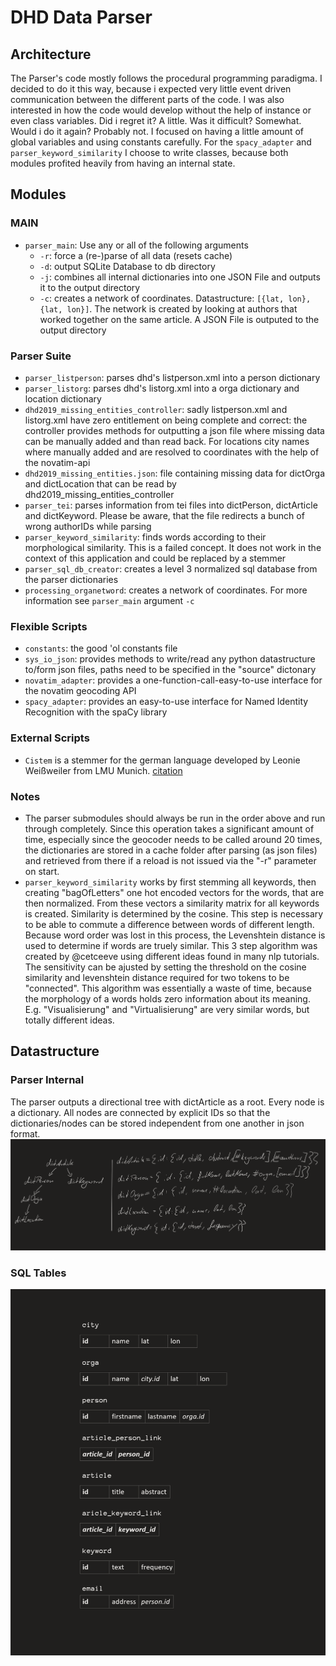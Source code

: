 # DHD Data Parser


## Architecture

The Parser's code mostly follows the procedural programming paradigma. I decided to do it this way, because i expected very little event driven communication between the different parts of the code. I was also interested in how the code would develop without the help of instance or even class variables. Did i regret it? A little. Was it difficult? Somewhat. Would i do it again? Probably not.
I focused on having a little amount of global variables and using constants carefully.
For the `spacy_adapter` and `parser_keyword_similarity` I choose to write classes, because both modules profited heavily from having an internal state.



## Modules

### MAIN
- `parser_main`: Use any or all of the following arguments
  - `-r`: force a (re-)parse of all data (resets cache)
  - `-d`: output SQLite Database to db directory
  - `-j`: combines all internal dictionaries into one JSON File and outputs it to the output directory
  - `-c`: creates a network of coordinates. Datastructure: `[{lat, lon}, {lat, lon}]`. The network is created by looking at authors that worked together on the same article. A JSON File is outputed to the output directory

### Parser Suite
- `parser_listperson`: parses dhd's listperson.xml into a person dictionary
- `parser_listorg`: parses dhd's listorg.xml into a orga dictionary and location dictionary
- `dhd2019_missing_entities_controller`: sadly listperson.xml and listorg.xml have zero entitlement on being complete and correct: the controller provides methods for outputting a json file where missing data can be manually added and than read back. For locations city names where manually added and are resolved to coordinates with the help of the novatim-api
- `dhd2019_missing_entities.json`: file containing missing data for dictOrga and dictLocation that can be read by dhd2019_missing_entities_controller
- `parser_tei`: parses information from tei files into dictPerson, dictArticle and dictKeyword. Please be aware, that the file redirects a bunch of wrong authorIDs while  parsing
- `parser_keyword_similarity`: finds words according to their morphological similarity. This is a failed concept. It does not work in the context of this application and could be replaced by a stemmer
- `parser_sql_db_creator`: creates a level 3 normalized sql database from the parser dictionaries
- `processing_organetword`: creates a network of coordinates. For more information see `parser_main` argument `-c`

### Flexible Scripts
- `constants`: the good 'ol constants file
- `sys_io_json`: provides methods to write/read any python datastructure to/form json files, paths need to be specified in the "source" dictonary
- `novatim_adapter`: provides a one-function-call-easy-to-use interface for the novatim geocoding API
- `spacy_adapter`: provides an easy-to-use interface for Named Identity Recognition with the spaCy library

### External Scripts
- `Cistem` is a stemmer for the german language developed by Leonie Weißweiler from LMU Munich. [citation](../../docs/cistem.bib)

### Notes
- The parser submodules should always be run in the order above and run through completely. Since this operation takes a significant amount of time, especially since the geocoder needs to be called around 20 times, the dictionaries are stored in a cache folder after parsing (as json files) and retrieved from there if a reload is not issued via the "-r" parameter on start.
- `parser_keyword_similarity` works by first stemming all keywords, then creating "bagOfLetters" one hot encoded vectors for the words, that are then normalized. From these vectors a similarity matrix for all keywords is created. Similarity is determined by the cosine. This step is necessary to be able to commute a difference between words of different length. Because word order was lost in this process, the Levenshtein distance is used to determine if words are truely similar.
This 3 step algorithm was created by @cetceeve using different ideas found in many nlp tutorials. The sensitivity can be ajusted by setting the threshold on the cosine similarity and levenshtein distance required for two tokens to be "connected".
This algorithm was essentially a waste of time, because the morphology of a words holds zero information about its meaning. E.g. "Visualisierung" and "Virtualisierung" are very similar words, but totally different ideas.



## Datastructure

### Parser Internal

The parser outputs a directional tree with dictArticle as a root. Every node is a dictionary. All nodes are connected by explicit IDs so that the dictionaries/nodes can be stored independent from one another in json format.
![Parser Internal Data Structure](../../docs/parser_internal_datastructure.PNG)


### SQL Tables

![SQL Tables](../../docs/sql_tables.PNG)
